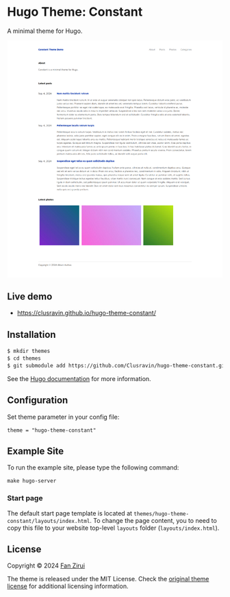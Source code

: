 # Hugo Theme: Constant

A minimal theme for Hugo. 

![Constant](https://github.com/Clusravin/hugo-theme-constant/blob/master/images/screenshot.png?raw=true)

## Live demo

* https://clusravin.github.io/hugo-theme-constant/

## Installation

```sh
$ mkdir themes
$ cd themes
$ git submodule add https://github.com/Clusravin/hugo-theme-constant.git hugo-theme-constant
```
    
See the [Hugo documentation](https://gohugo.io/themes/installing/) for more information.

## Configuration

Set theme parameter in your config file:

```
theme = "hugo-theme-constant"
```

## Example Site

To run the example site, please type the following command:

```
make hugo-server
```

### Start page

The default start page template is located at ```themes/hugo-theme-constant/layouts/index.html```. To change the page content, you to need to copy this file to 
your website top-level ```layouts``` folder (```layouts/index.html```).

## License

Copyright © 2024 [Fan Zirui](https://github.com/Clusravin/)

The theme is released under the MIT License. Check the [original theme license](https://github.com/mrmierzejewski/hugo-theme-console/blob/master/LICENSE.md) for additional licensing information.
